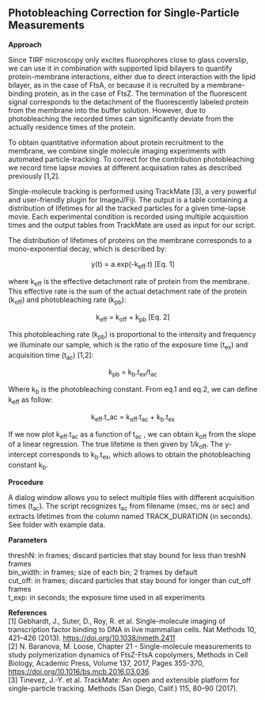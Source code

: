 ## Photobleaching Correction for Single-Particle Measurements

**Approach**

Since TIRF microscopy only excites fluorophores close to glass coverslip, we can use it in combination with supported lipid bilayers to quantify protein-membrane interactions, either due to direct interaction with the lipid bilayer, as in the case of FtsA, or because it is recruited by a membrane-binding protein, as in the case of FtsZ. The termination of the fluorescent signal corresponds to the detachment of the fluorescently labeled protein from the membrane into the buffer solution. However, due to photobleaching the recorded times can significantly deviate from the actually residence times of the protein. 

To obtain quantitative information about protein recruitment to the membrane, we combine single molecule imaging experiments with automated particle-tracking. To correct for the contribution photobleaching we record time lapse movies at different acquisation rates as described previously [1,2]. 

Single-molecule tracking is performed using TrackMate [3], a very powerful and user-friendly plugin for ImageJ/Fiji. The output is a table containing a distribution of lifetimes for all the tracked particles for a given time-lapse movie. Each experimental condition is recorded using multiple acquisition times and the output tables from TrackMate are used as input for our script.

The distribution of lifetimes of proteins on the membrane corresponds to a mono-exponential decay, which is described by:

<p align="center"> y(t) = a.exp(-k<sub>eff</sub>.t)   [Eq. 1] </p>

where k<sub>eff</sub> is the effective detachment rate of protein from the membrane. This effective rate is the sum of the actual detachment rate of the protein (k<sub>off</sub>) and photobleaching rate (k<sub>pb</sub>):

<p align="center">k<sub>eff</sub> = k<sub>off</sub> + k<sub>pb</sub> [Eq. 2] </p>

This photobleaching rate (k<sub>pb</sub>) is proportional to the intensity and frequency we illuminate our sample, which is the ratio of the exposure time (t<sub>ex</sub>) and acquisition time (t<sub>ac</sub>) [1,2]:

<p align="center">k<sub>pb</sub> = k<sub>b</sub>.t<sub>ex</sub>/t<sub>ac</sub> </p>

Where k<sub>b</sub> is the photobleaching constant.  From eq.1 and eq.2, we can define k<sub>eff</sub> as follow:

<p align="center">k<sub>eff</sub>.t_ac = k<sub>off</sub>.t<sub>ac</sub> + k<sub>b</sub>.t<sub>ex</sub> </p>

If we now plot k<sub>eff</sub>.t<sub>ac</sub> as a function of  t<sub>ac</sub> , we can obtain k<sub>off</sub> from the slope of a linear regression. The true lifetime is then given by  1/k<sub>off</sub>. The y-intercept corresponds to k<sub>b</sub>.t<sub>ex</sub>, which allows to obtain the photobleaching constant k<sub>b</sub>.

**Procedure**

A dialog window allows you to select multiple files with different acquisition times (t<sub>ac</sub>). 
The script recognizes  t<sub>ac</sub> from filename (msec, ms or sec) and extracts lifetimes from the column named TRACK_DURATION (in seconds).
See folder with example data.

**Parameters**

threshN: in frames; discard particles that stay bound for less than treshN frames <br>
bin_width: in frames;  size of each bin; 2 frames by default <br>
cut_off: in frames; discard particles that stay bound for longer than cut_off frames <br>
t_exp: in seconds; the exposure time used in all experiments <br>

**References**<br>
[1] Gebhardt, J., Suter, D., Roy, R. et al. Single-molecule imaging of transcription factor binding to DNA in live mammalian cells. Nat Methods 10, 421–426 (2013). https://doi.org/10.1038/nmeth.2411 <br>
[2] N. Baranova, M. Loose, Chapter 21 - Single-molecule measurements to study polymerization dynamics of FtsZ-FtsA copolymers, Methods in Cell Biology, Academic Press, Volume 137, 2017, Pages 355-370, https://doi.org/10.1016/bs.mcb.2016.03.036. <br>
[3] Tinevez, J.-Y. et al. TrackMate: An open and extensible platform for single-particle tracking. Methods (San Diego, Calif.) 115, 80–90 (2017).
